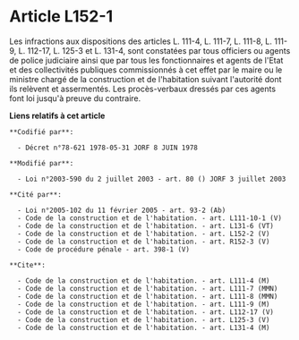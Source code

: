 # Article L152-1

Les infractions aux dispositions des articles L. 111-4, L. 111-7, L. 111-8, L. 111-9, L. 112-17, L. 125-3 et L. 131-4, sont
constatées par tous officiers ou agents de police judiciaire ainsi que par tous les fonctionnaires et agents de l'Etat et des
collectivités publiques commissionnés à cet effet par le maire ou le ministre chargé de la construction et de l'habitation
suivant l'autorité dont ils relèvent et assermentés. Les procès-verbaux dressés par ces agents font loi jusqu'à preuve du
contraire.

**Liens relatifs à cet article**

	**Codifié par**:

	  - Décret n°78-621 1978-05-31 JORF 8 JUIN 1978

	**Modifié par**:

	  - Loi n°2003-590 du 2 juillet 2003 - art. 80 () JORF 3 juillet 2003

	**Cité par**:

	  - Loi n°2005-102 du 11 février 2005 - art. 93-2 (Ab)
	  - Code de la construction et de l'habitation. - art. L111-10-1 (V)
	  - Code de la construction et de l'habitation. - art. L131-6 (VT)
	  - Code de la construction et de l'habitation. - art. L152-2 (V)
	  - Code de la construction et de l'habitation. - art. R152-3 (V)
	  - Code de procédure pénale - art. 398-1 (V)

	**Cite**:

	  - Code de la construction et de l'habitation. - art. L111-4 (M)
	  - Code de la construction et de l'habitation. - art. L111-7 (MMN)
	  - Code de la construction et de l'habitation. - art. L111-8 (MMN)
	  - Code de la construction et de l'habitation. - art. L111-9 (M)
	  - Code de la construction et de l'habitation. - art. L112-17 (V)
	  - Code de la construction et de l'habitation. - art. L125-3 (V)
	  - Code de la construction et de l'habitation. - art. L131-4 (M)
